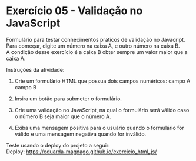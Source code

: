 # Exercício 05 - Validação no JavaScript
Formulário para testar conhecimentos práticos de validação no Javacript.<br>
Para começar, digite um número na caixa A, e outro número na caixa B.<br>
A condição desse exercício é a caixa B obter sempre um valor maior que a caixa A.<br>

Instruções da atividade:
1) Crie um formulário HTML que possua dois campos numéricos:
campo A
campo B

2) Insira um botão para submeter o formulário.

3) Crie uma validação no JavaScript, na qual o formulário será válido caso o número B seja maior que o número A.

4) Exiba uma mensagem positiva para o usuário quando o formulário for válido e uma mensagem negativa quando for inválido.

Teste usando o deploy do projeto a seguir:<br>
Deploy: https://eduarda-magnago.github.io/exercicio_html_js/

